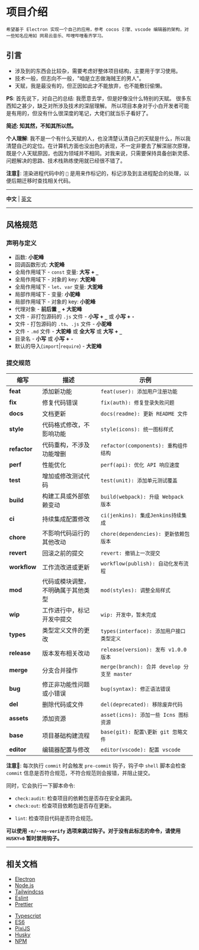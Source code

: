 # 项目介绍

    希望基于 Electron 实现一个自己的应用，参考 cocos 引擎、vscode 编辑器的架构，对一些知名应用如 网易云音乐、哔哩哔哩看齐学习。

## 引言

- 涉及到的东西会比较杂，需要考虑好整体项目结构，主要用于学习使用。
- 技术一般，但志向不一般，"咱是立志做海贼王的男人"。
- 天赋，我是最没有的，但正因如此才不能放弃，也不能敷衍偷懒。

**PS**:
首先说下，对自己的总结: 我愿意去学，但是好像没什么特别的天赋。
很多东西知之甚少，缺乏对所涉及技术的深层理解。
所以项目本身对于小白开发者可能是有用的，但没有什么很深度的笔记，大佬们就当乐子看好了。

**简述: 知其然，不知其所以然。**

**个人理解**: 我不是一个有什么天赋的人，也没清楚认清自己的天赋是什么，所以我清楚自己的定位。在计算机方面也没出色的表现，不一定非要去了解深层次原理，既是个人天赋原因，也因为领域并不相同。对我来说，只需要保持具备创新灵感、问题解决的思路、技术栈熟练使用就已经很不错了。

**注意📢**: 渲染进程代码中的 `📌` 是用来作标记的，标记涉及到主进程配合的处理，以便后期迁移时查找相关代码。

---

**中文** | [英文](./README.md)

---

## 风格规范

### 声明与定义

- 函数: **小驼峰**
- 回调函数形式: **大驼峰**
- 全局作用域下 - `const` 变量: **大写 + `_`**
- 全局作用域下 - 对象的 key: **大驼峰**
- 全局作用域下 - `let`、`var` 变量: **大驼峰**
- 局部作用域下 - 变量: **小驼峰**
- 局部作用域下 - 对象的 key: **小驼峰**
- 代理对象 - **前后置 `_` + 大驼峰**
- 文件 - 非打包源码的 `.js` 文件 - **小写 + `_`** 或 **小写 + `-`**
- 文件 - 打包源码的 `.ts`、`.js` 文件 - **小驼峰**
- 文件 - `.md` 文件 - **大驼峰** 或 **全大写** 或 **大写 + `_`**
- 目录名 - **小写** 或 **小写 + `-`**
- 默认的导入(`import`|`require`) - **大驼峰**

### 提交规范

| 缩写     | 描述                               | 示例                                        |
| -------- | ---------------------------------- | ------------------------------------------- |
| **feat**     | 添加新功能                         | `feat(user): 添加用户注册功能`              |
| **fix**      | 修复代码错误                       | `fix(auth): 修复登录失败问题`               |
| **docs**     | 文档更新                           | `docs(readme): 更新 README 文件`            |
| **style**    | 代码格式修改，不影响功能           | `style(icons): 统一图标样式`                |
| **refactor** | 代码重构，不涉及功能增删           | `refactor(components): 重构组件结构`        |
| **perf**     | 性能优化                           | `perf(api): 优化 API 响应速度`              |
| **test**     | 增加或修改测试代码                 | `test(unit): 添加单元测试覆盖`              |
| **build**    | 构建工具或外部依赖变动             | `build(webpack): 升级 Webpack 版本`         |
| **ci**       | 持续集成配置修改                   | `ci(jenkins): 集成Jenkins持续集成`          |
| **chore**    | 不影响代码运行的其他改动           | `chore(dependencies): 更新依赖包版本`       |
| **revert**   | 回滚之前的提交                     | `revert: 撤销上一次提交`                    |
| **workflow** | 工作流改进或更新                   | `workflow(publish): 自动化发布流程`         |
| **mod**      | 代码或模块调整，不明确属于其他类型 | `mod(styles): 调整全局样式`                 |
| **wip**      | 工作进行中，标记开发中提交         | `wip: 开发中，暂未完成`                     |
| **types**    | 类型定义文件的更改                 | `types(interface): 添加用户接口类型定义`    |
| **release**  | 版本发布相关改动                   | `release(version): 发布 v1.0.0 版本`        |
| **merge**    | 分支合并操作                       | `merge(branch): 合并 develop 分支至 master` |
| **bug**      | 修正非功能性问题或小错误           | `bug(syntax): 修正语法错误`                 |
| **del**      | 删除代码或文件                     | `del(deprecated): 移除废弃代码`             |
| **assets**   | 添加资源                           | `asset(icns): 添加一些 Icns 图标资源`       |
| **base**     | 项目基础构建流程                   | `base(git): 配置\更新 git 忽略文件`         |
| **editor**   | 编辑器配置与修改                   | `editor(vscode): 配置 vscode`               |

**注意📢**:
每次执行 `commit` 时会触发 `pre-commit` 钩子，钩子中 `shell` 脚本会检查 `commit` 信息是否符合规范，不符合规范则会报错，并阻止提交。

同时，它会执行一下脚本命令:

- `check:audit`: 检查项目的依赖包是否存在安全漏洞。
- `check:out`: 检查项目依赖包是否存在更新。
<!-- - `format`: 格式化项目代码。 -->
- `lint`: 检查项目代码是否符合规范。

**可以使用 `-n/--no-verify` 选项来跳过钩子。对于没有此标志的命令，请使用 `HUSKY=0` 暂时禁用钩子。**

---

## 相关文档

- [Electron](https://www.electronjs.org/zh/docs/latest/)
- [Node.js](https://nodejs.cn/api/)
- [Tailwindcss](https://www.tailwindcss.cn/docs)
- [Eslint](https://zh-hans.eslint.org/docs/latest/use/getting-started)
- [Prettier](https://www.prettier.cn/docs/index.html)
<!-- - [Biome](https://biomejs.dev/zh-cn/guides/getting-started/) -->
- [Typescript](https://www.typescriptlang.org/)
- [ES6](https://www.bookstack.cn/read/es6-3rd/sidebar.md)
- [PixiJS](https://pixijs.com/)
- [Husky](https://husky.nodejs.cn/get-started.html)
- [NPM](https://www.npmjs.com/)
